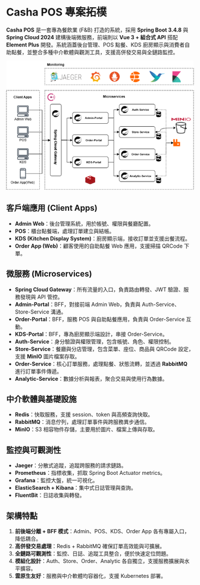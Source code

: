 # Casha POS 專案拓樸

**Casha POS** 是一套專為餐飲業 (F&B) 打造的系統，採用 **Spring Boot 3.4.8** 與 **Spring Cloud 2024** 建構後端微服務，前端則以 **Vue 3 + 組合式 API** 搭配 **Element Plus** 開發。系統涵蓋後台管理、POS 點餐、KDS 廚房顯示與消費者自助點餐，並整合多種中介軟體與觀測工具，支援高併發交易與全鏈路監控。

![Typology](../asset/casha-typo.png)

## 客戶端應用 (Client Apps)

- **Admin Web**：後台管理系統，用於帳號、權限與餐廳配置。
- **POS**：櫃台點餐端，處理訂單建立與結帳。
- **KDS (Kitchen Display System)**：廚房顯示端，接收訂單並支援出餐流程。
- **Order App (Web)**：顧客使用的自助點餐 Web 應用，支援掃描 QRCode 下單。

## 微服務 (Microservices)

- **Spring Cloud Gateway**：所有流量的入口，負責路由轉發、JWT 驗證、服務發現與 API 管控。
- **Admin-Portal**：BFF，對接前端 Admin Web，負責與 Auth-Service、Store-Service 溝通。
- **Order-Portal**：BFF，服務 POS 與自助點餐應用，負責與 Order-Service 互動。
- **KDS-Portal**：BFF，專為廚房顯示端設計，串接 Order-Service。
- **Auth-Service**：身分驗證與權限管理，包含帳號、角色、權限控制。
- **Store-Service**：餐廳與分店管理，包含菜單、座位、商品與 QRCode 設定，支援 **MinIO** 圖片檔案存取。
- **Order-Service**：核心訂單服務，處理點餐、狀態流轉，並透過 **RabbitMQ** 進行訂單事件傳遞。
- **Analytic-Service**：數據分析與報表，聚合交易與使用行為數據。

## 中介軟體與基礎設施

- **Redis**：快取服務，支援 session、token 與高頻查詢快取。
- **RabbitMQ**：消息佇列，處理訂單事件與跨服務異步通信。
- **MinIO**：S3 相容物件存儲，主要用於圖片、檔案上傳與存取。

## 監控與可觀測性

- **Jaeger**：分散式追蹤，追蹤跨服務的請求鏈路。
- **Prometheus**：指標收集，抓取 Spring Boot Actuator metrics。
- **Grafana**：監控大盤，統一可視化。
- **ElasticSearch + Kibana**：集中式日誌管理與查詢。
- **FluentBit**：日誌收集與轉發。

## 架構特點

1. **前後端分離 + BFF 模式**：Admin、POS、KDS、Order App 各有專屬入口，降低耦合。
2. **高併發交易處理**：Redis + RabbitMQ 確保訂單高效能與可擴展。
3. **全鏈路可觀測性**：監控、日誌、追蹤工具整合，便於快速定位問題。
4. **模組化設計**：Auth、Store、Order、Analytic 各自獨立，支援服務擴展與水平擴容。
5. **雲原生友好**：服務與中介軟體均容器化，支援 Kubernetes 部署。
